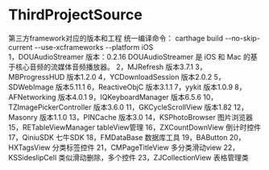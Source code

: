 # ThirdProjectSource
第三方framework对应的版本和工程  统一编译命令： carthage build --no-skip-current --use-xcframeworks --platform iOS  
1，DOUAudioStreamer 版本：0.2.16 DOUAudioStreamer 是 iOS 和 Mac 的基于核心音频的流媒体音频播放器。 
2，MJRefresh 版本3.7.1 
3，MBProgressHUD 版本1.2.0 
4，YCDownloadSession 版本2.0.2 
5，SDWebImage 版本5.11.1 
6，ReactiveObjC 版本3.1.1 
7，yykit 版本1.0.9 
8，AFNetworking 版本4.0.1 
9，IQKeyboardManager 版本6.5.6 
10，TZImagePickerController 版本3.6.0 
11，GKCycleScrollView 版本1.82 
12，Masonry 版本1.1.0 
13，PINCache 版本3.0 
14，KSPhotoBrowser 图片浏览器 
15，RETableViewManager tableView管理 
16，ZXCountDownView 倒计时控件 
17，QiniuSDK 七牛SDK 
18，FMDataBase 数据库工具 
19，BAButton 
20，HXTagsView 分类标签控件 
21，CMPageTitleView 多分类滑动view 
22，KSSideslipCell 类似滑动删除，多个控件 
23，ZJCollectionView 表格管理类
